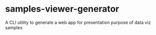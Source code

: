 # samples-viewer-generator

A CLI utility to generate a web app for presentation purpose of data viz samples